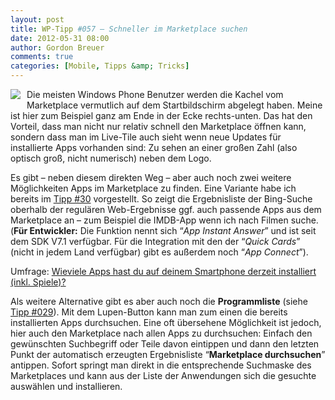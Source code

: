 ```yaml
---
layout: post
title: WP-Tipp #057 – Schneller im Marketplace suchen
date: 2012-05-31 08:00
author: Gordon Breuer
comments: true
categories: [Mobile, Tipps &amp; Tricks]
---
```

<p><img style="margin: 0px 10px 10px 0px; display: inline; float: left" align="left" src="http://anheledirwp.blob.core.windows.net/wordpress/2012/05/bedienungmg.png" /></p>  <p>Die meisten Windows Phone Benutzer werden die Kachel vom Marketplace vermutlich auf dem Startbildschirm abgelegt haben. Meine ist hier zum Beispiel ganz am Ende in der Ecke rechts-unten. Das hat den Vorteil, dass man nicht nur relativ schnell den Marketplace öffnen kann, sondern dass man im Live-Tile auch sieht wenn neue Updates für installierte Apps vorhanden sind: Zu sehen an einer großen Zahl (also optisch groß, nicht numerisch) neben dem Logo.</p>  <p>Es gibt – neben diesem direkten Weg – aber auch noch zwei weitere Möglichkeiten Apps im Marketplace zu finden. Eine Variante habe ich bereits im <a href="/post/2011/10/14/WP-Tipp-030-&ndash;-bing-findet-mehr-als-nur-Websites.aspx">Tipp #30</a> vorgestellt. So zeigt die Ergebnisliste der Bing-Suche oberhalb der regulären Web-Ergebnisse ggf. auch passende Apps aus dem Marketplace an – zum Beispiel die IMDB-App wenn ich nach Filmen suche.     <br />(<strong>Für Entwickler:</strong> Die Funktion nennt sich “<em>App Instant Answer</em>” und ist seit dem SDK V7.1 verfügbar. Für die Integration mit den der “<em>Quick Cards</em>” (nicht in jedem Land verfügbar) gibt es außerdem noch “<em>App Connect</em>”).</p> <script type="text/javascript" charset="utf-8" src="http://static.polldaddy.com/p/6275247.js"></script><noscript>   <p>Umfrage: <a href="http://polldaddy.com/poll/6275247/">Wieviele Apps hast du auf deinem Smartphone derzeit installiert (inkl. Spiele)?</a></p> </noscript>  <p>Als weitere Alternative gibt es aber auch noch die <strong>Programmliste</strong> (siehe <a href="/post/2011/10/13/WP-Tipp-029-&ndash;-Viele-Kleinigkeiten-die-das-Gesamtbild-abrunden.aspx">Tipp #029</a>). Mit dem Lupen-Button kann man zum einen die bereits installierten Apps durchsuchen. Eine oft übersehene Möglichkeit ist jedoch, hier auch den Marketplace nach allen Apps zu durchsuchen: Einfach den gewünschten Suchbegriff oder Teile davon eintippen und dann den letzten Punkt der automatisch erzeugten Ergebnisliste “<strong>Marketplace durchsuchen</strong>” antippen. Sofort springt man direkt in die entsprechende Suchmaske des Marketplaces und kann aus der Liste der Anwendungen sich die gesuchte auswählen und installieren.</p>
